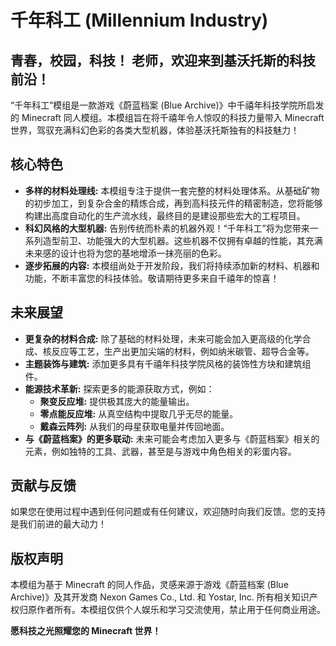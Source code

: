 # 千年科工 (Millennium Industry)

## 青春，校园，科技！ 老师，欢迎来到基沃托斯的科技前沿！

“千年科工”模组是一款游戏《蔚蓝档案 (Blue Archive)》中千禧年科技学院所启发的 Minecraft 同人模组。本模组旨在将千禧年令人惊叹的科技力量带入 Minecraft 世界，驾驭充满科幻色彩的各类大型机器，体验基沃托斯独有的科技魅力！

## 核心特色

* **多样的材料处理线:** 本模组专注于提供一套完整的材料处理体系。从基础矿物的初步加工，到复杂合金的精炼合成，再到高科技元件的精密制造，您将能够构建出高度自动化的生产流水线，最终目的是建设那些宏大的工程项目。
* **科幻风格的大型机器:** 告别传统而朴素的机器外观！“千年科工”将为您带来一系列造型前卫、功能强大的大型机器。这些机器不仅拥有卓越的性能，其充满未来感的设计也将为您的基地增添一抹亮丽的色彩。
* **逐步拓展的内容:** 本模组尚处于开发阶段，我们将持续添加新的材料、机器和功能，不断丰富您的科技体验。敬请期待更多来自千禧年的惊喜！

## 未来展望

* **更复杂的材料合成:** 除了基础的材料处理，未来可能会加入更高级的化学合成、核反应等工艺，生产出更加尖端的材料，例如纳米碳管、超导合金等。
* **主题装饰与建筑:** 添加更多具有千禧年科技学院风格的装饰性方块和建筑组件。
* **能源技术革新:** 探索更多的能源获取方式，例如：
    * **聚变反应堆:** 提供极其庞大的能量输出。
    * **零点能反应堆:** 从真空结构中提取几乎无尽的能量。
    * **戴森云阵列:** 从我们的母星获取电量并传回地面。
* **与《蔚蓝档案》的更多联动:** 未来可能会考虑加入更多与《蔚蓝档案》相关的元素，例如独特的工具、武器，甚至是与游戏中角色相关的彩蛋内容。

## 贡献与反馈

如果您在使用过程中遇到任何问题或有任何建议，欢迎随时向我们反馈。您的支持是我们前进的最大动力！

## 版权声明

本模组为基于 Minecraft 的同人作品，灵感来源于游戏《蔚蓝档案 (Blue Archive)》及其开发商 Nexon Games Co., Ltd. 和 Yostar, Inc. 所有相关知识产权归原作者所有。本模组仅供个人娱乐和学习交流使用，禁止用于任何商业用途。

**愿科技之光照耀您的 Minecraft 世界！**
